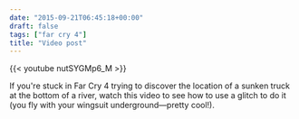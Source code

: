 ```yaml
---
date: "2015-09-21T06:45:18+00:00"
draft: false
tags: ["far cry 4"]
title: "Video post"
---
```

{{< youtube nutSYGMp6_M >}}

If you're stuck in Far Cry 4 trying to discover the location of a sunken truck at the bottom of a river, watch this video to see how to use a glitch to do it (you fly with your wingsuit underground—pretty cool!).


